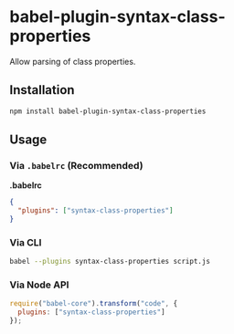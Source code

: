 # babel-plugin-syntax-class-properties

Allow parsing of class properties.

## Installation

```sh
npm install babel-plugin-syntax-class-properties
```

## Usage

### Via `.babelrc` (Recommended)

**.babelrc**

```json
{
  "plugins": ["syntax-class-properties"]
}
```

### Via CLI

```sh
babel --plugins syntax-class-properties script.js
```

### Via Node API

```javascript
require("babel-core").transform("code", {
  plugins: ["syntax-class-properties"]
});
```
